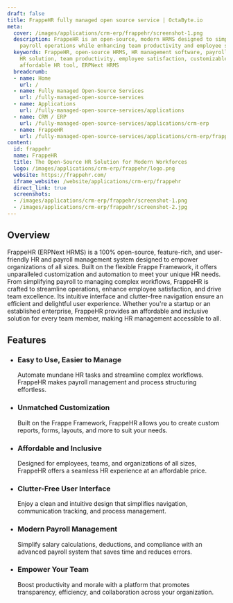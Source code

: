 ```yaml
---
draft: false
title: FrappeHR fully managed open source service | OctaByte.io
meta:
  cover: /images/applications/crm-erp/frappehr/screenshot-1.png
  description: FrappeHR is an open-source, modern HRMS designed to simplify HR and
    payroll operations while enhancing team productivity and employee satisfaction.
  keywords: FrappeHR, open-source HRMS, HR management software, payroll automation,
    HR solution, team productivity, employee satisfaction, customizable HR software,
    affordable HR tool, ERPNext HRMS
  breadcrumb:
  - name: Home
    url: /
  - name: Fully managed Open-Source Services
    url: /fully-managed-open-source-services
  - name: Applications
    url: /fully-managed-open-source-services/applications
  - name: CRM / ERP
    url: /fully-managed-open-source-services/applications/crm-erp
  - name: FrappeHR
    url: /fully-managed-open-source-services/applications/crm-erp/frappehr
content:
  id: frappehr
  name: FrappeHR
  title: The Open-Source HR Solution for Modern Workforces
  logo: /images/applications/crm-erp/frappehr/logo.png
  website: https://frappehr.com/
  iframe_website: /website/applications/crm-erp/frappehr
  direct_link: true
  screenshots:
  - /images/applications/crm-erp/frappehr/screenshot-1.png
  - /images/applications/crm-erp/frappehr/screenshot-2.jpg
---
```


## Overview

FrappeHR (ERPNext HRMS) is a 100% open-source, feature-rich, and user-friendly HR and payroll management system designed to empower organizations of all sizes. Built on the flexible Frappe Framework, it offers unparalleled customization and automation to meet your unique HR needs. From simplifying payroll to managing complex workflows, FrappeHR is crafted to streamline operations, enhance employee satisfaction, and drive team excellence. Its intuitive interface and clutter-free navigation ensure an efficient and delightful user experience. Whether you're a startup or an established enterprise, FrappeHR provides an affordable and inclusive solution for every team member, making HR management accessible to all.

## Features

- ### Easy to Use, Easier to Manage

  Automate mundane HR tasks and streamline complex workflows. FrappeHR makes payroll management and process structuring effortless.

- ### Unmatched Customization

  Built on the Frappe Framework, FrappeHR allows you to create custom reports, forms, layouts, and more to suit your needs.

- ### Affordable and Inclusive

  Designed for employees, teams, and organizations of all sizes, FrappeHR offers a seamless HR experience at an affordable price.

- ### Clutter-Free User Interface

  Enjoy a clean and intuitive design that simplifies navigation, communication tracking, and process management.

- ### Modern Payroll Management

  Simplify salary calculations, deductions, and compliance with an advanced payroll system that saves time and reduces errors.

- ### Empower Your Team

  Boost productivity and morale with a platform that promotes transparency, efficiency, and collaboration across your organization.